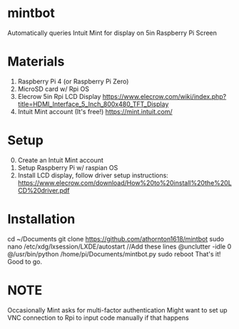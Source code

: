 # mintbot
Automatically queries Intuit Mint for display on 5in Raspberry Pi Screen

# Materials
1. Raspberry Pi 4 (or Raspberry Pi Zero)
2. MicroSD card w/ Rpi OS
3. Elecrow 5in Rpi LCD Display https://www.elecrow.com/wiki/index.php?title=HDMI_Interface_5_Inch_800x480_TFT_Display
2. Intuit Mint account (It's free!) https://mint.intuit.com/


# Setup
0. Create an Intuit Mint account 
1. Setup Raspberry Pi w/ raspian OS
2. Install LCD display, follow driver setup instructions: https://www.elecrow.com/download/How%20to%20install%20the%20LCD%20driver.pdf

# Installation
cd ~/Documents
git clone https://github.com/athornton1618/mintbot
sudo nano /etc/xdg/lxsession/LXDE/autostart
    //Add these lines
    @unclutter -idle 0
    @/usr/bin/python /home/pi/Documents/mintbot.py
sudo reboot
That's it! Good to go.

# NOTE
Occasionally Mint asks for multi-factor authentication
Might want to set up VNC connection to Rpi to input code manually if that happens

